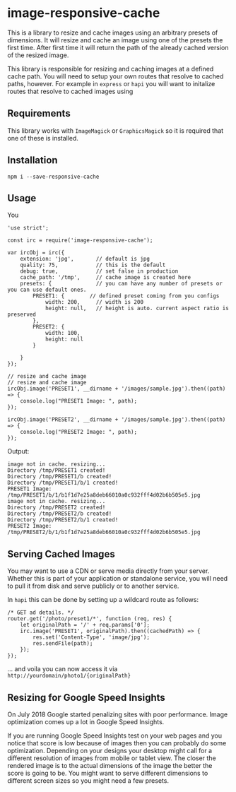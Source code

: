 # image-responsive-cache

This is a library to resize and cache images using an arbitrary presets of dimensions.
It will resize and cache an image using one of the presets the first time. After first time it will return the
path of the already cached version of the resized image.

This library is responsible for resizing and caching images at a defined cache path. You will need to setup
your own routes that resolve to cached paths, however. For example in `express` or `hapi` you will want to initalize
routes that resolve to cached images using

## Requirements

This library works with `ImageMagick` or `GraphicsMagick` so it is required that one of these is installed.


## Installation

```
npm i --save-responsive-cache
```

## Usage

You

```
'use strict';

const irc = require('image-responsive-cache');

var ircObj = irc({
    extension: 'jpg',       // default is jpg
    quality: 75,            // this is the default
    debug: true,            // set false in production
    cache_path: '/tmp',     // cache image is created here
    presets: {              // you can have any number of presets or you can use default ones.
        PRESET1: {        // defined preset coming from you configs
            width: 200,     // width is 200
            height: null,   // height is auto. current aspect ratio is preserved
        },
        PRESET2: {
            width: 100,
            height: null
        }

    }
});

// resize and cache image
// resize and cache image
ircObj.image('PRESET1', __dirname + '/images/sample.jpg').then((path) => {
    console.log("PRESET1 Image: ", path);
});

ircObj.image('PRESET2', __dirname + '/images/sample.jpg').then((path) => {
    console.log("PRESET2 Image: ", path);
});
```

Output:
```
image not in cache. resizing...
Directory /tmp/PRESET1 created!
Directory /tmp/PRESET1/b created!
Directory /tmp/PRESET1/b/1 created!
PRESET1 Image:  /tmp/PRESET1/b/1/b1f1d7e25a8deb66010a0c932fff4d02b6b505e5.jpg
image not in cache. resizing...
Directory /tmp/PRESET2 created!
Directory /tmp/PRESET2/b created!
Directory /tmp/PRESET2/b/1 created!
PRESET2 Image:  /tmp/PRESET2/b/1/b1f1d7e25a8deb66010a0c932fff4d02b6b505e5.jpg
```

## Serving Cached Images

You may want to use a CDN or serve media directly from your server. Whether this is part of your application or
standalone service, you will need to pull it from disk and serve publicly or to another service.

In `hapi` this can be done by setting up a wildcard route as follows:

```
/* GET ad details. */
router.get('/photo/preset1/*', function (req, res) {
    let originalPath = '/' + req.params['0'];
    irc.image('PRESET1', originalPath).then((cachedPath) => {
        res.set('Content-Type', 'image/jpg');
        res.sendFile(path);
    });
});
```

... and voila you can now access it via `http://yourdomain/photo1/{originalPath}`

## Resizing for Google Speed Insights

On July 2018 Google started penalizing sites with poor performance. Image optimization comes up a lot in
Google Speed Insights.

If you are running Google Speed Insights test on your web pages and you notice that score is
low because of images then you can probably do some optimization. Depending on your designs
your desktop might call for a different resolution of images from mobile or tablet view.
The closer the rendered image is to the actual dimensions of the image the better the score is going to be.
You might want to serve different dimensions to different screen sizes so you might need a few presets.